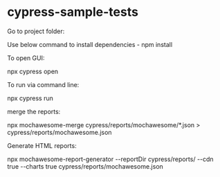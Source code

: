 # cypress-sample-tests


Go to project folder:

Use below command to install dependencies - 
npm install

To open GUI:

npx cypress open


To run via command line:

npx cypress run

merge the reports:

npx mochawesome-merge cypress/reports/mochawesome/*.json > cypress/reports/mochawesome.json

Generate HTML reports: 

npx mochawesome-report-generator --reportDir cypress/reports/ --cdn true --charts true cypress/reports/mochawesome.json

